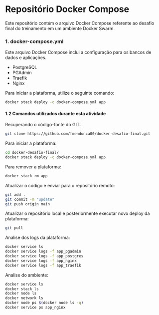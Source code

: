 # Repositório Docker Compose

Este repositório contém o arquivo Docker Compose referente ao desafio final do treinamento em um ambiente Docker Swarm.
### 1. docker-compose.yml

Este arquivo Docker Compose inclui a configuração para os bancos de dados e aplicações.

- PostgreSQL
- PGAdmin
- Traefik
- Nginx

Para iniciar a plataforma, utilize o seguinte comando:

```bash
docker stack deploy -c docker-compose.yml app
```

#### 1.2 Comandos utilizados durante esta atividade

Recuperando o código-fonte do GIT:

```bash
git clone https://github.com/fmendonca00/docker-desafio-final.git
```

Para iniciar a plataforma:

```bash
cd docker-desafio-final/
docker stack deploy -c docker-compose.yml app
```

Para remover a plataforma:

```bash
docker stack rm app
```

Atualizar o código e enviar para o repositório remoto:

```bash
git add .
git commit -m "update"
git push origin main
```

Atualizar o repositório local e posteriormente executar novo deploy da plataforma:

```bash
git pull
```

Analise dos logs da plataforma:

```bash
docker service ls
docker service logs -f app_pgadmin
docker service logs -f app_postgres
docker service logs -f app_nginx
docker service logs -f app_traefik
```

Analise do ambiente:

```bash
docker service ls
docker stack ls
docker node ls
docker network ls
docker node ps $(docker node ls -q)
docker service ps app_nginx
```
